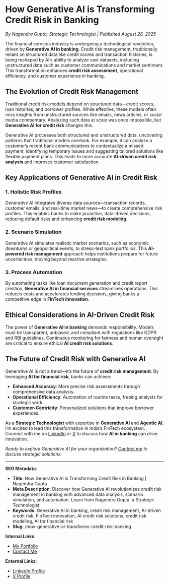 # How Generative AI is Transforming Credit Risk in Banking

*By Nagendra Gupta, Strategic Technologist | Published August 28, 2025*

The financial services industry is undergoing a technological revolution, driven by **Generative AI in banking**. Credit risk management, traditionally reliant on structured data like credit scores and transaction histories, is being reshaped by AI’s ability to analyze vast datasets, including unstructured data such as customer communications and market sentiment. This transformation enhances **credit risk assessment**, operational efficiency, and customer experience in banking.

## The Evolution of Credit Risk Management

Traditional credit risk models depend on structured data—credit scores, loan histories, and borrower profiles. While effective, these models often miss insights from unstructured sources like emails, news articles, or social media commentary. Analyzing such data at scale was once impossible, but **Generative AI for credit risk** changes this.

Generative AI processes both structured and unstructured data, uncovering patterns that traditional models overlook. For example, it can analyze a customer’s recent bank communications to contextualize a missed payment, identifying temporary issues and suggesting tailored solutions like flexible payment plans. This leads to more accurate **AI-driven credit risk analysis** and improves customer satisfaction.

## Key Applications of Generative AI in Credit Risk

### 1. Holistic Risk Profiles
Generative AI integrates diverse data sources—transaction records, customer emails, and real-time market news—to create comprehensive risk profiles. This enables banks to make proactive, data-driven decisions, reducing default risks and enhancing **credit risk modeling**.

### 2. Scenario Simulation
Generative AI simulates realistic market scenarios, such as economic downturns or geopolitical events, to stress-test bank portfolios. This **AI-powered risk management** approach helps institutions prepare for future uncertainties, moving beyond reactive strategies.

### 3. Process Automation
By automating tasks like loan document generation and credit report creation, **Generative AI in financial services** streamlines operations. This reduces costs and accelerates lending decisions, giving banks a competitive edge in **FinTech innovation**.

## Ethical Considerations in AI-Driven Credit Risk
The power of **Generative AI in banking** demands responsibility. Models must be transparent, unbiased, and compliant with regulations like GDPR and RBI guidelines. Continuous monitoring for fairness and human oversight are critical to ensure ethical **AI credit risk solutions**.

## The Future of Credit Risk with Generative AI
Generative AI is not a trend—it’s the future of **credit risk management**. By leveraging **AI for financial risk**, banks can achieve:
- **Enhanced Accuracy**: More precise risk assessments through comprehensive data analysis.
- **Operational Efficiency**: Automation of routine tasks, freeing analysts for strategic work.
- **Customer-Centricity**: Personalized solutions that improve borrower experiences.

As a **Strategic Technologist** with expertise in **Generative AI** and **Agentic AI**, I’m excited to lead this transformation in India’s FinTech ecosystem. Connect with me on [LinkedIn](https://www.linkedin.com/in/nagendra-gupta) or [X](https://x.com/_nagendra_gupta) to discuss how **AI in banking** can drive innovation.

*Ready to explore Generative AI for your organization? [Contact me](https://nagendra-gupta.vercel.app/contact) to discuss strategic solutions.*

---

**SEO Metadata**:
- **Title**: How Generative AI is Transforming Credit Risk in Banking | Nagendra Gupta
- **Meta Description**: Discover how Generative AI revolutionizes credit risk management in banking with advanced data analysis, scenario simulation, and automation. Learn from Nagendra Gupta, a Strategic Technologist.
- **Keywords**: Generative AI in banking, credit risk management, AI-driven credit risk, FinTech innovation, AI credit risk solutions, credit risk modeling, AI for financial risk
- **Slug**: /how-generative-ai-transforms-credit-risk-banking

**Internal Links**:
- [My Portfolio](https://nagendra-gupta.vercel.app/portfolio)
- [Contact Me](https://nagendra-gupta.vercel.app/contact)

**External Links**:
- [LinkedIn Profile](https://www.linkedin.com/in/nagendra-gupta)
- [X Profile](https://x.com/_nagendra_gupta)